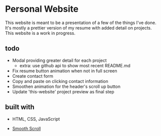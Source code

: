 # Personal Website

This website is meant to be a presentation of a few of the things I've done. It's
mostly a prettier version of my resume with added detail on projects. This website
is a work in progress.

## todo

* Modal providing greater detail for each project
    - extra: use github api to show most recent README.md   
* Fix resume button animation when not in full screen
* Create contact form
* Copy and paste on clicking contact information
* Smoothen animation for the header's scroll up button
* Update 'this-website' project preview as final step



## built with

* HTML, CSS, JavaScript

* [Smooth Scroll](https://github.com/cferdinandi/smooth-scroll)

